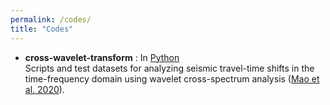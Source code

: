```yaml
---
permalink: /codes/
title: "Codes"
---
```

- **cross-wavelet-transform** : In [Python](https://github.com/Qhig/cross-wavelet-transform)  
Scripts and test datasets for analyzing seismic travel-time shifts in the time-frequency domain using wavelet cross-spectrum analysis ([Mao et al. 2020](https://academic.oup.com/gji/article/221/1/550/5610226)).
